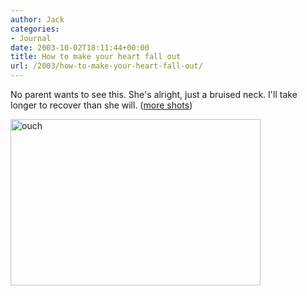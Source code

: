 ```yaml
---
author: Jack
categories:
- Journal
date: 2003-10-02T18:11:44+00:00
title: How to make your heart fall out
url: /2003/how-to-make-your-heart-fall-out/
---
```


No parent wants to see this. She's alright, just a bruised neck. I'll take longer to recover than she will. ([more shots][1])

<img src="/images/blog/jess-hurt.jpg" width="400" height="266" alt="ouch" border="0" />

 [1]: https://www.jackbaty.com/gallery/jess